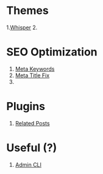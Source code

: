 # Themes
1.[Whisper](https://github.com/ollerac/whisper)
2. 

# SEO Optimization
1. [Meta Keywords](http://blog.mornati.net/optimize-ghost-for-seo-keywords/)
2. [Meta Title Fix](http://blog.mornati.net/optimize-ghost-for-seo-page-title/)
3. 

# Plugins
1. [Related Posts](https://ghost.org/forum/plugins/10949-add-related-posts-to-your-ghost-theme/)

# Useful (?)
1. [Admin CLI](https://ghost.org/forum/plugins/9025-introducing-an-admin-cli-for-ghost/)
